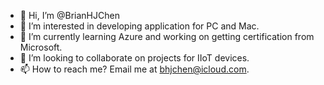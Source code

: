 - 👋 Hi, I’m @BrianHJChen
- 👀 I’m interested in developing application for PC and Mac. 
- 🌱 I’m currently learning Azure and working on getting certification from Microsoft. 
- 💞️ I’m looking to collaborate on projects for IIoT devices.  
- 📫 How to reach me? Email me at bhjchen@icloud.com. 

<!---
BrianHJChen/BrianHJChen is a ✨ special ✨ repository because its `README.md` (this file) appears on your GitHub profile.
You can click the Preview link to take a look at your changes.
--->
